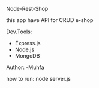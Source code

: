 Node-Rest-Shop

this app have API for CRUD e-shop

Dev.Tools:
- Express.js
- Node.js
- MongoDB

Author:
-Muhfa

how to run:
node server.js

